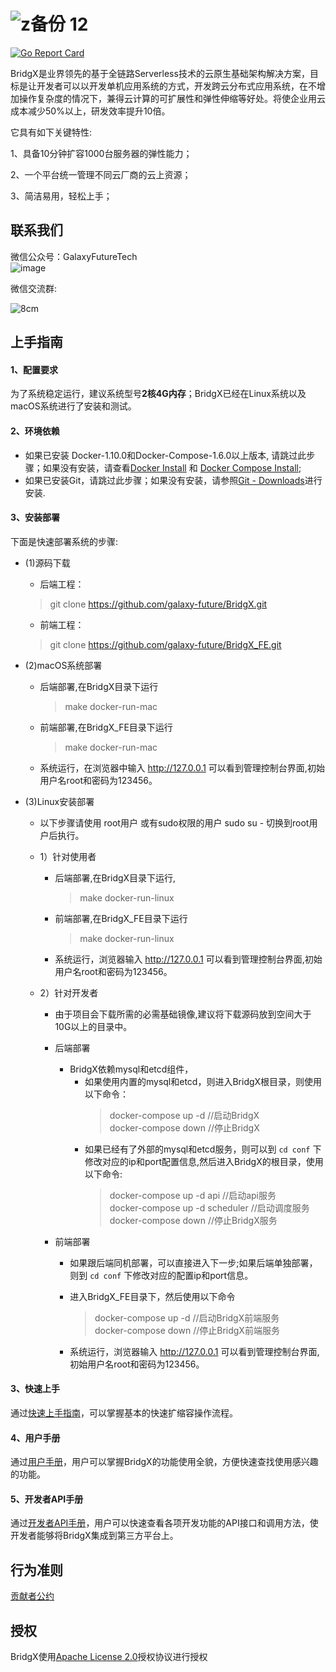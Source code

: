 ![z备份 12](https://user-images.githubusercontent.com/94337797/142638151-d38ff88d-e2ad-427d-bef5-2c0345557920.png)
======

[![Go Report Card](https://goreportcard.com/badge/github.com/galaxy-future/BridgX)](https://goreportcard.com/report/github.com/galaxy-future/BridgX)

BridgX是业界领先的基于全链路Serverless技术的云原生基础架构解决方案，目标是让开发者可以以开发单机应用系统的方式，开发跨云分布式应用系统，在不增加操作复杂度的情况下，兼得云计算的可扩展性和弹性伸缩等好处。将使企业用云成本减少50%以上，研发效率提升10倍。

它具有如下关键特性:

1、具备10分钟扩容1000台服务器的弹性能力；

2、一个平台统一管理不同云厂商的云上资源；

3、简洁易用，轻松上手；


联系我们
----

微信公众号：GalaxyFutureTech <br>
![image](https://user-images.githubusercontent.com/94337797/142592631-0bed59e6-7840-4c1c-870e-13dd9edd0c9b.png)

微信交流群:<br>

![8cm](https://user-images.githubusercontent.com/94337797/142594216-073aaa91-1b05-4551-b5ff-97895e52e11b.jpg)


上手指南
----
#### 1、配置要求  
为了系统稳定运行，建议系统型号**2核4G内存**；BridgX已经在Linux系统以及macOS系统进行了安装和测试。


#### 2、环境依赖
- 如果已安装 Docker-1.10.0和Docker-Compose-1.6.0以上版本, 请跳过此步骤；如果没有安装，请查看[Docker Install](https://www.docker.com/products/container-runtime) 和 [Docker Compose Install](https://docs.docker.com/compose/install/);
- 如果已安装Git，请跳过此步骤；如果没有安装，请参照[Git - Downloads](https://git-scm.com/downloads)进行安装.


#### 3、安装部署  
下面是快速部署系统的步骤:

* (1)源码下载
  - 后端工程：
  > git clone https://github.com/galaxy-future/BridgX.git
  - 前端工程：
  > git clone https://github.com/galaxy-future/BridgX_FE.git

* (2)macOS系统部署
  - 后端部署,在BridgX目录下运行
    > make docker-run-mac
  - 前端部署,在BridgX_FE目录下运行
    > make docker-run-mac
   
  - 系统运行，在浏览器中输入 http://127.0.0.1 可以看到管理控制台界面,初始用户名root和密码为123456。

* (3)Linux安装部署
  - 以下步骤请使用 root用户 或有sudo权限的用户 sudo su - 切换到root用户后执行。
  - 1）针对使用者
    - 后端部署,在BridgX目录下运行,
      > make docker-run-linux
    - 前端部署,在BridgX_FE目录下运行
      > make docker-run-linux
    - 系统运行，浏览器输入 http://127.0.0.1 可以看到管理控制台界面,初始用户名root和密码为123456。

  - 2）针对开发者
    - 由于项目会下载所需的必需基础镜像,建议将下载源码放到空间大于10G以上的目录中。
    - 后端部署
      - BridgX依赖mysql和etcd组件，
           - 如果使用内置的mysql和etcd，则进入BridgX根目录，则使用以下命令：            
             > docker-compose up -d    //启动BridgX <br>
             > docker-compose down    //停止BridgX  <br>
           - 如果已经有了外部的mysql和etcd服务，则可以到 `cd conf` 下修改对应的ip和port配置信息,然后进入BridgX的根目录，使用以下命令:
             > docker-compose up -d api    //启动api服务 <br>
             > docker-compose up -d scheduler //启动调度服务 <br>
             > docker-compose down     //停止BridgX服务

    - 前端部署
      - 如果跟后端同机部署，可以直接进入下一步;如果后端单独部署，则到 `cd conf` 下修改对应的配置ip和port信息。
      - 进入BridgX_FE目录下，然后使用以下命令
        > docker-compose up -d //启动BridgX前端服务 <br>
        > docker-compose down //停止BridgX前端服务  <br>

      - 系统运行，浏览器输入 http://127.0.0.1 可以看到管理控制台界面,初始用户名root和密码为123456。


    
#### 3、快速上手  
通过[快速上手指南](https://github.com/galaxy-future/BridgX/blob/master/docs/getting-started.md)，可以掌握基本的快速扩缩容操作流程。  


#### 4、用户手册  
通过[用户手册](https://github.com/galaxy-future/BridgX/blob/master/docs/user-manual.md)，用户可以掌握BridgX的功能使用全貌，方便快速查找使用感兴趣的功能。

#### 5、开发者API手册
通过[开发者API手册](https://github.com/galaxy-future/BridgX/blob/master/docs/developer_api.md)，用户可以快速查看各项开发功能的API接口和调用方法，使开发者能够将BridgX集成到第三方平台上。

行为准则
------
[贡献者公约](https://github.com/galaxy-future/BridgX/blob/master/CODE_OF_CONDUCT)

授权
-----

BridgX使用[Apache License 2.0](https://github.com/galaxy-future/BridgX/blob/master/LICENSE)授权协议进行授权
